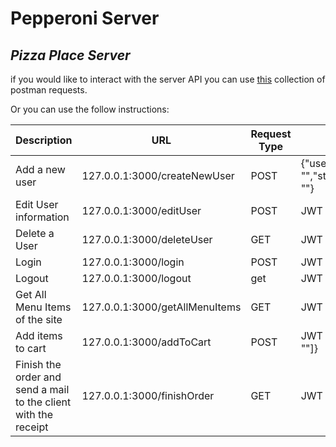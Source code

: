 # Pepperoni Server

## _Pizza Place Server_

if you would like to interact with the server API you can use [this] collection of postman requests.

Or you can use the follow instructions:


| Description | URL | Request Type | Body
| ------ | ------ | ------ | ------ |
| Add a new user | 127.0.0.1:3000/createNewUser|POST|{"username" : "<USERNAME>","email": "<EMAIL-ADDRESS>","streetAddress":"<STREET-ADDRESS>","name": "<FULL NAME>"} |
|Edit User information | 127.0.0.1:3000/editUser|POST| JWT + {"<CONTENT TO CHANGE>" :"<CONTENT>"} |
|Delete a User | 127.0.0.1:3000/deleteUser|GET| JWT |
|Login | 127.0.0.1:3000/login|POST| JWT + {"username": "<USERNAME>"}|
|Logout | 127.0.0.1:3000/logout|get| JWT |
|Get All Menu Items of the site | 127.0.0.1:3000/getAllMenuItems|GET| JWT |
|Add items to cart | 127.0.0.1:3000/addToCart|POST| JWT + {	"cartItems":[ "<ITEM>","<ITEM>", "<ITEM>"]} |
|Finish the order and send a mail to the client with the receipt | 127.0.0.1:3000/finishOrder|GET| JWT |


[this]: <https://www.getpostman.com/collections/b1bfae1dac15a635889b>
